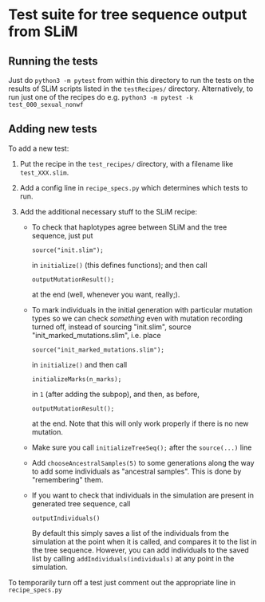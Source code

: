# Test suite for tree sequence output from SLiM

## Running the tests
Just do `python3 -m pytest` from within this directory to run the tests on the results of SLiM scripts listed in the `testRecipes/` directory. Alternatively, to run just one of the recipes do e.g. 
`python3 -m pytest -k test_000_sexual_nonwf`

## Adding new tests


To add a new test:

1. Put the recipe in the `test_recipes/` directory, with a filename like `test_XXX.slim`.
2. Add a config line in `recipe_specs.py` which determines which tests to run.
3. Add the additional necessary stuff to the SLiM recipe:

    * To check that haplotypes agree between SLiM and the tree sequence, just put

      ```
      source("init.slim");
      ```

      in `initialize()` (this defines functions); and then call

      ```
      outputMutationResult();
      ```

      at the end (well, whenever you want, really;).

    * To mark individuals in the initial generation with particular mutation types so we
      can check *something* even with mutation recording turned off, instead of sourcing
      "init.slim", source "init_marked_mutations.slim", i.e. place

      ```
      source("init_marked_mutations.slim");
	  ```

      in `initialize()` and then call

      ```
      initializeMarks(n_marks);
      ```

      in `1` (after adding the subpop), and then, as before,

      ```
      outputMutationResult();
      ```
      at the end. Note that this will only work properly if there is no new mutation.

    * Make sure you call `initializeTreeSeq();` after the `source(...)` line

    * Add `chooseAncestralSamples(5)` to some generations along the way
      to add some individuals as "ancestral samples". This is done by "remembering" them.

    * If you want to check that individuals in the simulation
      are present in generated tree sequence, call

      ```
      outputIndividuals()
      ```

      By default this simply saves a list of the individuals from the simulation at the point
      when it is called, and compares it to the list in the tree sequence. However, you can
      add individuals to the saved list by calling `addIndividuals(individuals)` at any point
      in the simulation.
      

To temporarily turn off a test just comment out the appropriate line in `recipe_specs.py`

